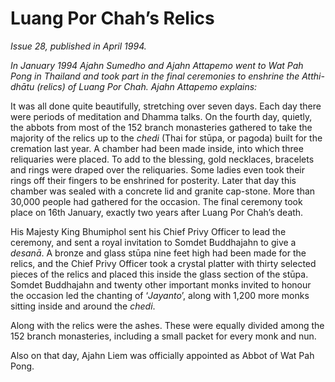 Luang Por Chah’s Relics
=======================

*Issue 28, published in April 1994.*

*In January 1994 Ajahn Sumedho and Ajahn Attapemo went to Wat Pah Pong
in Thailand and took part in the final ceremonies to enshrine the
Atthi-dhātu (relics) of Luang Por Chah. Ajahn Attapemo explains:*

It was all done quite beautifully, stretching over seven days. Each day
there were periods of meditation and Dhamma talks. On the fourth day,
quietly, the abbots from most of the 152 branch monasteries gathered to
take the majority of the relics up to the *chedi* (Thai for stūpa, or
pagoda) built for the cremation last year. A chamber had been made
inside, into which three reliquaries were placed. To add to the
blessing, gold necklaces, bracelets and rings were draped over the
reliquaries. Some ladies even took their rings off their fingers to be
enshrined for posterity. Later that day this chamber was sealed with a
concrete lid and granite cap-stone. More than 30,000 people had gathered
for the occasion. The final ceremony took place on 16th January,
exactly two years after Luang Por Chah’s death.

His Majesty King Bhumiphol sent his Chief Privy Officer to lead the
ceremony, and sent a royal invitation to Somdet Buddhajahn to give a
*desanā*. A bronze and glass stūpa nine feet high had been made for the
relics, and the Chief Privy Officer took a crystal platter with thirty
selected pieces of the relics and placed this inside the glass section
of the stūpa. Somdet Buddhajahn and twenty other important monks invited
to honour the occasion led the chanting of ‘*Jayanto*’, along with 1,200
more monks sitting inside and around the *chedi*.

Along with the relics were the ashes. These were equally divided among
the 152 branch monasteries, including a small packet for every monk and
nun.

Also on that day, Ajahn Liem was officially appointed as Abbot of Wat
Pah Pong.

